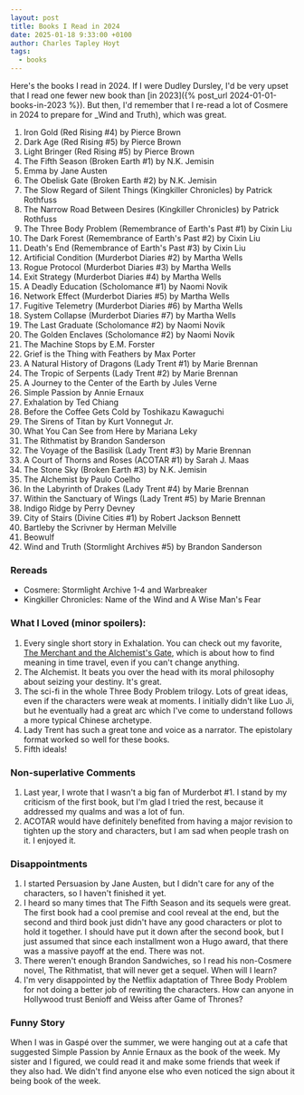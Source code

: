 ```yaml
---
layout: post
title: Books I Read in 2024
date: 2025-01-18 9:33:00 +0100
author: Charles Tapley Hoyt
tags:
  - books
---
```


Here's the books I read in 2024. If I were Dudley Dursley, I'd be very upset
that I read one fewer new book than [in
2023]({% post_url 2024-01-01-books-in-2023 %}). But then, I'd remember that I
re-read a lot of Cosmere in 2024 to prepare for \_Wind and Truth), which was
great.

1. Iron Gold (Red Rising #4) by Pierce Brown
2. Dark Age (Red Rising #5) by Pierce Brown
3. Light Bringer (Red Rising #5) by Pierce Brown
4. The Fifth Season (Broken Earth #1) by N.K. Jemisin
5. Emma by Jane Austen
6. The Obelisk Gate (Broken Earth #2) by N.K. Jemisin
7. The Slow Regard of Silent Things (Kingkiller Chronicles) by Patrick Rothfuss
8. The Narrow Road Between Desires (Kingkiller Chronicles) by Patrick Rothfuss
9. The Three Body Problem (Remembrance of Earth's Past #1) by Cixin Liu
10. The Dark Forest (Remembrance of Earth's Past #2) by Cixin Liu
11. Death's End (Remembrance of Earth's Past #3) by Cixin Liu
12. Artificial Condition (Murderbot Diaries #2) by Martha Wells
13. Rogue Protocol (Murderbot Diaries #3) by Martha Wells
14. Exit Strategy (Murderbot Diaries #4) by Martha Wells
15. A Deadly Education (Scholomance #1) by Naomi Novik
16. Network Effect (Murderbot Diaries #5) by Martha Wells
17. Fugitive Telemetry (Murderbot Diaries #6) by Martha Wells
18. System Collapse (Murderbot Diaries #7) by Martha Wells
19. The Last Graduate (Scholomance #2) by Naomi Novik
20. The Golden Enclaves (Scholomance #2) by Naomi Novik
21. The Machine Stops by E.M. Forster
22. Grief is the Thing with Feathers by Max Porter
23. A Natural History of Dragons (Lady Trent #1) by Marie Brennan
24. The Tropic of Serpents (Lady Trent #2) by Marie Brennan
25. A Journey to the Center of the Earth by Jules Verne
26. Simple Passion by Annie Ernaux
27. Exhalation by Ted Chiang
28. Before the Coffee Gets Cold by Toshikazu Kawaguchi
29. The Sirens of Titan by Kurt Vonnegut Jr.
30. What You Can See from Here by Mariana Leky
31. The Rithmatist by Brandon Sanderson
32. The Voyage of the Basilisk (Lady Trent #3) by Marie Brennan
33. A Court of Thorns and Roses (ACOTAR #1) by Sarah J. Maas
34. The Stone Sky (Broken Earth #3) by N.K. Jemisin
35. The Alchemist by Paulo Coelho
36. In the Labyrinth of Drakes (Lady Trent #4) by Marie Brennan
37. Within the Sanctuary of Wings (Lady Trent #5) by Marie Brennan
38. Indigo Ridge by Perry Devney
39. City of Stairs (Divine Cities #1) by Robert Jackson Bennett
40. Bartleby the Scrivner by Herman Melville
41. Beowulf
42. Wind and Truth (Stormlight Archives #5) by Brandon Sanderson

### Rereads

- Cosmere: Stormlight Archive 1-4 and Warbreaker
- Kingkiller Chronicles: Name of the Wind and A Wise Man's Fear

### What I Loved (minor spoilers):

1. Every single short story in Exhalation. You can check out my favorite,
   [The Merchant and the Alchemist's Gate](https://images.shulcloud.com/1202/uploads/Documents/TheMerchantandtheAlchemistsGate.pdf),
   which is about how to find meaning in time travel, even if you can't change
   anything.
2. The Alchemist. It beats you over the head with its moral philosophy about
   seizing your destiny. It's great.
3. The sci-fi in the whole Three Body Problem trilogy. Lots of great ideas, even
   if the characters were weak at moments. I initially didn't like Luo Ji, but
   he eventually had a great arc which I've come to understand follows a more
   typical Chinese archetype.
4. Lady Trent has such a great tone and voice as a narrator. The epistolary
   format worked so well for these books.
5. Fifth ideals!

### Non-superlative Comments

1. Last year, I wrote that I wasn't a big fan of Murderbot #1. I stand by my
   criticism of the first book, but I'm glad I tried the rest, because it
   addressed my qualms and was a lot of fun.
2. ACOTAR would have definitely benefited from having a major revision to
   tighten up the story and characters, but I am sad when people trash on it. I
   enjoyed it.

### Disappointments

1. I started Persuasion by Jane Austen, but I didn't care for any of the
   characters, so I haven't finished it yet.
2. I heard so many times that The Fifth Season and its sequels were great. The
   first book had a cool premise and cool reveal at the end, but the second and
   third book just didn't have any good characters or plot to hold it together.
   I should have put it down after the second book, but I just assumed that
   since each installment won a Hugo award, that there was a massive payoff at
   the end. There was not.
3. There weren't enough Brandon Sandwiches, so I read his non-Cosmere novel, The
   Rithmatist, that will never get a sequel. When will I learn?
4. I'm very disappointed by the Netflix adaptation of Three Body Problem for not
   doing a better job of rewriting the characters. How can anyone in Hollywood
   trust Benioff and Weiss after Game of Thrones?

### Funny Story

When I was in Gaspé over the summer, we were hanging out at a cafe that
suggested Simple Passion by Annie Ernaux as the book of the week. My sister and
I figured, we could read it and make some friends that week if they also had. We
didn't find anyone else who even noticed the sign about it being book of the
week.
